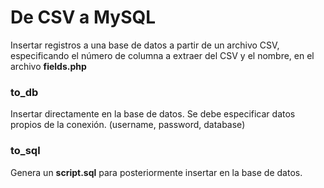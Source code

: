 # De CSV a MySQL
Insertar registros a una base de datos a partir de un archivo CSV, especificando el número de columna a extraer del CSV y el nombre, en el archivo **fields.php**

### to_db
Insertar directamente en la base de datos. Se debe especificar datos propios de la conexión. (username, password, database)

### to_sql
Genera un **script.sql** para posteriormente insertar en la base de datos. 
